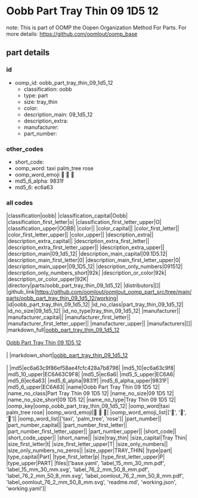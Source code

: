 # Oobb Part Tray Thin 09 1D5 12  

note: This is part of OOMP the Oopen Organization Method For Parts. For more details: https://github.com/oomlout/oomp_base

##  part details





### id
* oomp_id: oobb_part_tray_thin_09_1d5_12
  * classification: oobb
  * type: part
  * size: tray_thin
  * color: 
  * description_main: 09_1d5_12
  * description_extra: 
  * manufacturer: 
  * part_number: 

### other_codes
* short_code: 
* oomp_word: taxi palm_tree rose
* oomp_word_emoji :taxi: :palm_tree: :rose:
* md5_6_alpha: 9831f
* md5_6: ec6a63

### all codes 
|classification|oobb|
|classification_capital|Oobb|
|classification_first_letter|o|
|classification_first_letter_upper|O|
|classification_upper|OOBB|
|color||
|color_capital||
|color_first_letter||
|color_first_letter_upper||
|color_upper||
|description_extra||
|description_extra_capital||
|description_extra_first_letter||
|description_extra_first_letter_upper||
|description_extra_upper||
|description_main|09_1d5_12|
|description_main_capital|09.1D5.12|
|description_main_first_letter|0|
|description_main_first_letter_upper|0|
|description_main_upper|09_1D5_12|
|description_only_numbers|091512|
|description_only_numbers_short|92k|
|description_or_color|92k|
|description_or_color_upper|92K|
|directory|parts/oobb_part_tray_thin_09_1d5_12|
|distributors|[]|
|github_link|https://github.com/oomlout/oomlout_oomp_part_src/tree/main/parts/oobb_part_tray_thin_09_1d5_12/working|
|id|oobb_part_tray_thin_09_1d5_12|
|id_no_class|part_tray_thin_09_1d5_12|
|id_no_size|09_1d5_12|
|id_no_type|tray_thin_09_1d5_12|
|manufacturer||
|manufacturer_capital||
|manufacturer_first_letter||
|manufacturer_first_letter_upper||
|manufacturer_upper||
|manufacturers|[]|
|markdown_full|[oobb_part_tray_thin_09_1d5_12](https://github.com/oomlout/oomlout_oomp_part_src/tree/main/parts/oobb_part_tray_thin_09_1d5_12/working)<br>[](https://github.com/oomlout/oomlout_oomp_part_src/tree/main/parts/oobb_part_tray_thin_09_1d5_12/working)<br>[Oobb Part Tray Thin 09 1D5 12](https://github.com/oomlout/oomlout_oomp_part_src/tree/main/parts/oobb_part_tray_thin_09_1d5_12/working)<br><br>|
|markdown_short|[oobb_part_tray_thin_09_1d5_12](https://github.com/oomlout/oomlout_oomp_part_src/tree/main/parts/oobb_part_tray_thin_09_1d5_12/working)<br><br>|
|md5|ec6a63c9f86ef58ae4fcfc428a7b8796|
|md5_10|ec6a63c9f8|
|md5_10_upper|EC6A63C9F8|
|md5_5|ec6a6|
|md5_5_upper|EC6A6|
|md5_6|ec6a63|
|md5_6_alpha|9831f|
|md5_6_alpha_upper|9831F|
|md5_6_upper|EC6A63|
|name|Oobb Part Tray Thin 09 1D5 12|
|name_no_class|Part Tray Thin 09 1D5 12|
|name_no_size|09 1D5 12|
|name_no_size_short|09 1D5 12|
|name_no_type|Tray Thin 09 1D5 12|
|oomp_key|oomp_oobb_part_tray_thin_09_1d5_12|
|oomp_word|taxi palm_tree rose|
|oomp_word_emoji|:taxi: :palm_tree: :rose:|
|oomp_word_emoji_list|[':taxi:', ':palm_tree:', ':rose:']|
|oomp_word_list|['taxi', 'palm_tree', 'rose']|
|part_number||
|part_number_capital||
|part_number_first_letter||
|part_number_first_letter_upper||
|part_number_upper||
|short_code||
|short_code_upper||
|short_name||
|size|tray_thin|
|size_capital|Tray Thin|
|size_first_letter|t|
|size_first_letter_upper|T|
|size_only_numbers||
|size_only_numbers_no_zeros||
|size_upper|TRAY_THIN|
|type|part|
|type_capital|Part|
|type_first_letter|p|
|type_first_letter_upper|P|
|type_upper|PART|
|files|['base.yaml', 'label_15_mm_30_mm.pdf', 'label_15_mm_30_mm.svg', 'label_76_2_mm_50_8_mm.pdf', 'label_76_2_mm_50_8_mm.svg', 'label_oomlout_76_2_mm_50_8_mm.pdf', 'label_oomlout_76_2_mm_50_8_mm.svg', 'readme.md', 'working.json', 'working.yaml']|
